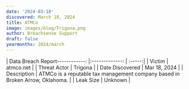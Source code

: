 ```yaml
---
date: '2024-03-18'
discovered: March 18, 2024
title: ATMCo
image: images/blog/Trigona.png
author: Breachsense Support
draft: false
yearmonths: 2024/march
---
```


| Data Breach Report------------:     |:-------------:    | :-----:|
| Victim      | atmco.net      | 
| Threat Actor      | Trigona      | 
| Date Discovered      | Mar 18, 2024      | 
| Description      | ATMCo is a reputable tax management company based in Broken Arrow, Oklahoma.      | 
| Leak Size      | Unknown      | 

